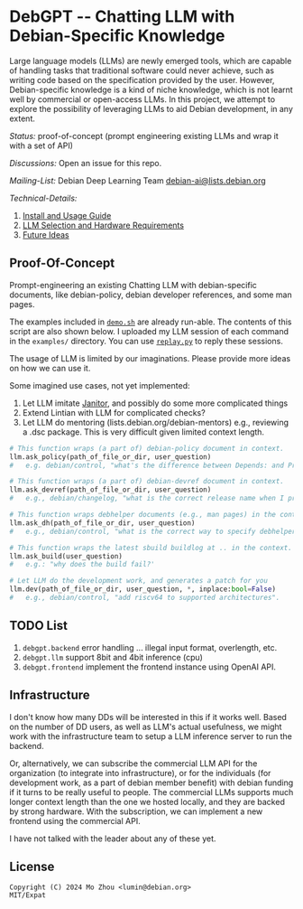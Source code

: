 # DebGPT -- Chatting LLM with Debian-Specific Knowledge

Large language models (LLMs) are newly emerged tools, which are capable of
handling tasks that traditional software could never achieve, such as writing
code based on the specification provided by the user. However, Debian-specific
knowledge is a kind of niche knowledge, which is not learnt well by commercial
or open-access LLMs. In this project, we attempt to explore the possibility
of leveraging LLMs to aid Debian development, in any extent.

*Status:* proof-of-concept (prompt engineering existing LLMs and wrap it with a set of API)

*Discussions:* Open an issue for this repo.

*Mailing-List:* Debian Deep Learning Team <debian-ai@lists.debian.org>

*Technical-Details:*

1. [Install and Usage Guide](doc/install-and-usage.md)
1. [LLM Selection and Hardware Requirements](doc/llm-selection.md)
1. [Future Ideas](doc/ideas.md)

## Proof-Of-Concept

Prompt-engineering an existing Chatting LLM with debian-specific documents,
like debian-policy, debian developer references, and some man pages.

The examples included in [`demo.sh`](demo.sh) are already run-able.
The contents of this script are also shown below.
I uploaded my LLM session of each command in the `examples/` directory.
You can use [`replay.py`](replay.py) to reply these sessions.

The usage of LLM is limited by our imaginations. Please provide more
ideas on how we can use it.

Some imagined use cases, not yet implemented:

1. Let LLM imitate [Janitor](https://wiki.debian.org/Janitor), and possibly do some more complicated things
1. Extend Lintian with LLM for complicated checks?
1. Let LLM do mentoring (lists.debian.org/debian-mentors) e.g., reviewing a .dsc package. This is very difficult given limited context length.


```python
# This function wraps (a part of) debian-policy document in context.
llm.ask_policy(path_of_file_or_dir, user_question)
#   e.g. debian/control, "what's the difference between Depends: and Pre-Depends: ?"

# This function wraps (a part of) debian-devref document in context.
llm.ask_devref(path_of_file_or_dir, user_question)
#   e.g., debian/changelog, "what is the correct release name when I prepare the upload for Debian stable? bookworm? stable? bookworm-proposed-updates? or anything else?"

# This function wraps debhelper documents (e.g., man pages) in the context.
llm.ask_dh(path_of_file_or_dir, user_question)
#   e.g., debian/control, "what is the correct way to specify debhelper dependency with compat level 13?"

# This function wraps the latest sbuild buildlog at .. in the context.
llm.ask_build(user_question)
#   e.g.: "why does the build fail?'

# Let LLM do the development work, and generates a patch for you
llm.dev(path_of_file_or_dir, user_question, *, inplace:bool=False)
#   e.g., debian/control, "add riscv64 to supported architectures".

```

## TODO List

1. `debgpt.backend` error handling ... illegal input format, overlength, etc.
2. `debgpt.llm` support 8bit and 4bit inference (cpu)
3. `debgpt.frontend` implement the frontend instance using OpenAI API.

## Infrastructure

I don't know how many DDs will be interested in this if it works well.  Based
on the number of DD users, as well as LLM's actual usefulness, we might work
with the infrastructure team to setup a LLM inference server to run the
backend.

Or, alternatively, we can subscribe the commercial LLM API for the organization
(to integrate into infrastructure), or for the individuals (for development
work, as a part of debian member benefit) with debian funding if it turns to be
really useful to people. The commercial LLMs supports much longer context
length than the one we hosted locally, and they are backed by strong hardware.
With the subscription, we can implement a new frontend using the commercial
API.

I have not talked with the leader about any of these yet.

## License

```
Copyright (C) 2024 Mo Zhou <lumin@debian.org>
MIT/Expat
```

